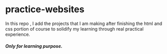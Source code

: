 # practice-websites

 <p>In this repo , I add the projects that I am making after finishing the html and css portion of course to solidify my learning through real practical experience.</p>

<h5>Only for learning purpose.</h5>

